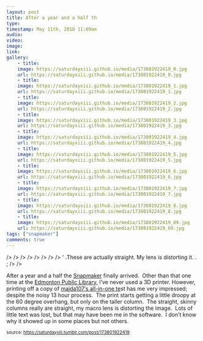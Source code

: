 ```yaml
---
layout: post
title: After a year and a half th
type: 
timestamp: May 11th, 2018 11:09am
audio: 
video: 
image: 
link: 
gallery:
	- title: 
	image: https://saturdayxiii.github.io/media/173801922419_0.jpg
	url: https://saturdayxiii.github.io/media/173801922419_0.jpg
	- title: 
	image: https://saturdayxiii.github.io/media/173801922419_1.jpg
	url: https://saturdayxiii.github.io/media/173801922419_1.jpg
	- title: 
	image: https://saturdayxiii.github.io/media/173801922419_2.jpg
	url: https://saturdayxiii.github.io/media/173801922419_2.jpg
	- title: 
	image: https://saturdayxiii.github.io/media/173801922419_3.jpg
	url: https://saturdayxiii.github.io/media/173801922419_3.jpg
	- title: 
	image: https://saturdayxiii.github.io/media/173801922419_4.jpg
	url: https://saturdayxiii.github.io/media/173801922419_4.jpg
	- title: 
	image: https://saturdayxiii.github.io/media/173801922419_5.jpg
	url: https://saturdayxiii.github.io/media/173801922419_5.jpg
	- title: 
	image: https://saturdayxiii.github.io/media/173801922419_6.jpg
	url: https://saturdayxiii.github.io/media/173801922419_6.jpg
	- title: 
	image: https://saturdayxiii.github.io/media/173801922419_7.jpg
	url: https://saturdayxiii.github.io/media/173801922419_7.jpg
	- title: 
	image: https://saturdayxiii.github.io/media/173801922419_8.jpg
	url: https://saturdayxiii.github.io/media/173801922419_8.jpg
	- title: 
	image: https://saturdayxiii.github.io/media/173801922419_09.jpg
	url: https://saturdayxiii.github.io/media/173801922419_09.jpg
tags: ["snapmaker"]
comments: true
---
```


 />
 />
 />
 />
 />
 />
 />
 />
' .These are actually straight.  My lens is distorting it.  . 
;
 />
 />
        
After a year and a half the <a href="http://www.snapmaker.com" target="_blank">Snapmaker</a> finally arrived.  Other than that one time at the <a href="https://www.epl.ca/browse_program/makerspace/" target="_blank">Edmonton Public Library</a>, I’ve never used a 3D printer.
However, printing off a copy of <a href="https://www.thingiverse.com/thing:2656594" target="_blank">majda107′s all-in-one te</a>st has me very impressed; despite the noisy 13 hour process.  The print starts getting a little droopy at the 60 degree overhang, but only on the taller column.  The straight, skinny columns really are straight, my macro lens is distorting the image.  Lots of little text was lost, but that may have been me in the software.  I don’t know why it showed up in some places but not others.
 
  
<small>source: https://saturdayxiii.tumblr.com/post/173801922419</small>